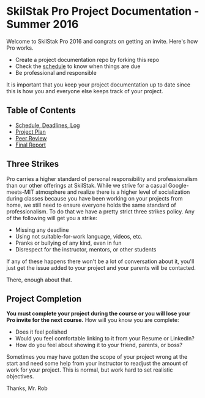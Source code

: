 # SkilStak Pro Project Documentation - Summer 2016

Welcome to SkilStak Pro 2016 and congrats on getting an invite.
Here's how Pro works.

* Create a project documentation repo by forking this repo
* Check the [schedule](schedule.md) to know when things are due
* Be professional and responsible

It is important that you keep your project documentation up to date
since this is how you and everyone else keeps track of your project.

Table of Contents
-----------------

* [Schedule, Deadlines, Log](schedule.md)
* [Project Plan](plan.md)
* [Peer Review](peers.md)
* [Final Report](report.md)

## Three Strikes

Pro carries a higher standard of personal responsibility and
professionalism than our other offerings at SkilStak. While we strive
for a casual Google-meets-MIT atmosphere and realize there is a higher
level of socialization during classes because you have been working on
your projects from home, we still need to ensure everyone holds the
same standard of professionalism. To do that we have a pretty strict
three strikes policy. Any of the following will get you a strike:

* Missing any deadline
* Using not suitable-for-work language, videos, etc.
* Pranks or bullying of any kind, even in fun
* Disrespect for the instructor, mentors, or other students 

If any of these happens there won't be a lot of conversation about it,
you'll just get the issue added to your project and your parents will
be contacted.

There, enough about that.

## Project Completion

**You must complete your project during the course or you will lose
your Pro invite for the next course.** How will you know you are
complete:

* Does it feel polished
* Would you feel comfortable linking to it from your Resume or
  LinkedIn?
* How do you feel about showing it to your friend, parents, or boss?

Sometimes you may have gotten the scope of your project wrong at the
start and need some help from your instructor to readjust the amount
of work for your project. This is normal, but work hard to set
realistic objectives.


Thanks,
Mr. Rob
